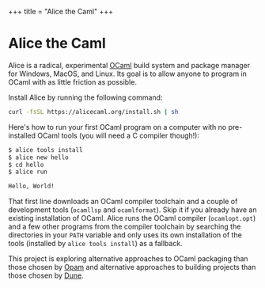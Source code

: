 +++
title = "Alice the Caml"
+++

# Alice the Caml

Alice is a radical, experimental [OCaml](https://ocaml.org/) build system and
package manager for Windows, MacOS, and Linux. Its goal is to allow anyone to
program in OCaml with as little friction as possible.

Install Alice by running the following command:
<div class="code-with-copy-button code-with-prompt">

```bash
curl -fsSL https://alicecaml.org/install.sh | sh
```
</div>

Here's how to run your first OCaml program on a computer with no pre-installed
OCaml tools (you will need a C compiler though!):
```bash
$ alice tools install
$ alice new hello
$ cd hello
$ alice run

Hello, World!
```

That first line downloads an OCaml compiler toolchain and a couple of
development tools (`ocamllsp` and `ocamlformat`). Skip it if you already have an
existing installation of OCaml. Alice runs the OCaml compiler (`ocamlopt.opt`)
and a few other programs from the compiler toolchain by searching the
directories in your `PATH` variable and only uses its own installation of the
tools (installed by `alice tools install`) as a fallback.

This project is exploring alternative approaches to OCaml packaging than those
chosen by [Opam](https://github.com/ocaml/opam) and alternative approaches to
building projects than those chosen by [Dune](https://github.com/ocaml/dune).
